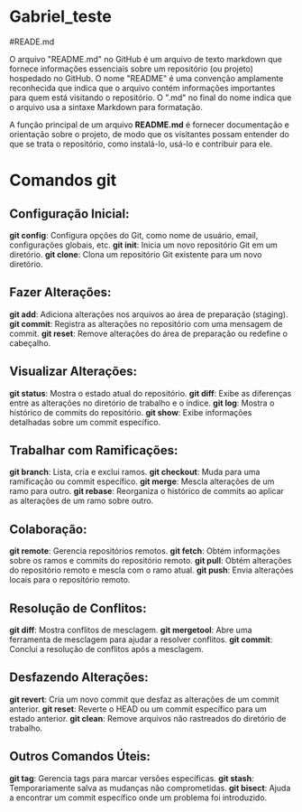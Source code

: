 # Gabriel_teste

#READE.md

O arquivo "README.md" no GitHub é um arquivo de texto markdown que fornece informações essenciais sobre um repositório (ou projeto) hospedado no GitHub. O nome "README" é uma convenção amplamente reconhecida que indica que o arquivo contém informações importantes para quem está visitando o repositório. O ".md" no final do nome indica que o arquivo usa a sintaxe Markdown para formatação.

A função principal de um arquivo **README.md** é fornecer documentação e orientação sobre o projeto, de modo que os visitantes possam entender do que se trata o repositório, como instalá-lo, usá-lo e contribuir para ele.

# Comandos git

## Configuração Inicial:

**git config**: Configura opções do Git, como nome de usuário, email, configurações globais, etc.
**git init**: Inicia um novo repositório Git em um diretório.
**git clone**: Clona um repositório Git existente para um novo diretório.

## Fazer Alterações:

**git add**: Adiciona alterações nos arquivos ao área de preparação (staging).
**git commit**: Registra as alterações no repositório com uma mensagem de commit.
**git reset**: Remove alterações do área de preparação ou redefine o cabeçalho.

## Visualizar Alterações:

**git status**: Mostra o estado atual do repositório.
**git diff**: Exibe as diferenças entre as alterações no diretório de trabalho e o índice.
**git log**: Mostra o histórico de commits do repositório.
**git show**: Exibe informações detalhadas sobre um commit específico.

## Trabalhar com Ramificações:

**git branch**: Lista, cria e exclui ramos.
**git checkout**: Muda para uma ramificação ou commit específico.
**git merge**: Mescla alterações de um ramo para outro.
**git rebase**: Reorganiza o histórico de commits ao aplicar as alterações de um ramo sobre outro.

## Colaboração:

**git remote**: Gerencia repositórios remotos.
**git fetch**: Obtém informações sobre os ramos e commits do repositório remoto.
**git pull**: Obtém alterações do repositório remoto e mescla com o ramo atual.
**git push**: Envia alterações locais para o repositório remoto.

## Resolução de Conflitos:

**git diff**: Mostra conflitos de mesclagem.
**git mergetool**: Abre uma ferramenta de mesclagem para ajudar a resolver conflitos.
**git commit**: Conclui a resolução de conflitos após a mesclagem.

## Desfazendo Alterações:

**git revert**: Cria um novo commit que desfaz as alterações de um commit anterior.
**git reset**: Reverte o HEAD ou um commit específico para um estado anterior.
**git clean**: Remove arquivos não rastreados do diretório de trabalho.

## Outros Comandos Úteis:

**git tag**: Gerencia tags para marcar versões específicas.
**git stash**: Temporariamente salva as mudanças não comprometidas.
**git bisect**: Ajuda a encontrar um commit específico onde um problema foi introduzido.